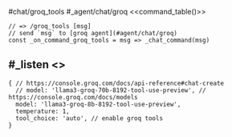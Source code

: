 #chat/groq_tools #_agent/chat/groq
<<command_table()>>
```js:js_removed
// => /groq_tools [msg]
// send `msg` to [groq agent](#agent/chat/groq)
const _on_command_groq_tools = msg => _chat_command(msg)
```
#_listen
<<system>>
---
```js:agent
{ // https://console.groq.com/docs/api-reference#chat-create
  // model: 'llama3-groq-70b-8192-tool-use-preview', // https://console.groq.com/docs/models
  model: 'llama3-groq-8b-8192-tool-use-preview',
  temperature: 1,
  tool_choice: 'auto', // enable groq tools
}
```